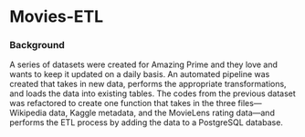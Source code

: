 # Movies-ETL

### Background
A series of datasets were created for Amazing Prime and they love and wants to keep it updated on a daily basis. An automated pipeline was created that takes in new data, performs the appropriate transformations, and loads the data into existing tables. The codes from the previous dataset was refactored to create one function that takes in the three files—Wikipedia data, Kaggle metadata, and the MovieLens rating data—and performs the ETL process by adding the data to a PostgreSQL database.